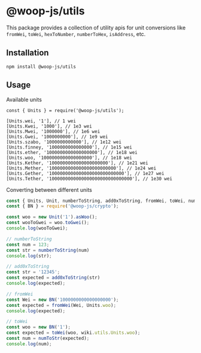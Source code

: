 # @woop-js/utils

This package provides a collection of utility apis for unit conversions like `fromWei`, `toWei`, `hexToNumber`, `numberToHex`, `isAddress`, etc.

## Installation

```
npm install @woop-js/utils
```

## Usage

Available units
```
const { Units } = require('@woop-js/utils');

[Units.wei, '1'], // 1 wei
[Units.Kwei, '1000'], // 1e3 wei
[Units.Mwei, '1000000'], // 1e6 wei
[Units.Gwei, '1000000000'], // 1e9 wei
[Units.szabo, '1000000000000'], // 1e12 wei
[Units.finney, '1000000000000000'], // 1e15 wei
[Units.ether, '1000000000000000000'], // 1e18 wei
[Units.woo, '1000000000000000000'], // 1e18 wei
[Units.Kether, '1000000000000000000000'], // 1e21 wei
[Units.Mether, '1000000000000000000000000'], // 1e24 wei
[Units.Gether, '1000000000000000000000000000'], // 1e27 wei
[Units.Tether, '1000000000000000000000000000000'], // 1e30 wei
```

Converting between different units
```javascript
const { Units, Unit, numberToString, add0xToString, fromWei, toWei, numToStr} = require('@woop-js/utils');
const { BN } = require('@woop-js/crypto');

const woo = new Unit('1').asWoo();
const wooToGwei = woo.toGwei();
console.log(wooToGwei);

// numberToString
const num = 123;
const str = numberToString(num)
console.log(str);

// add0xToString
const str = '12345';
const expected = add0xToString(str)
console.log(expected);

// fromWei
const Wei = new BN('1000000000000000000');
const expected = fromWei(Wei, Units.woo);
console.log(expected);

// toWei
const woo = new BN('1');
const expected = toWei(woo, wiki.utils.Units.woo);
const num = numToStr(expected);
console.log(num);
```